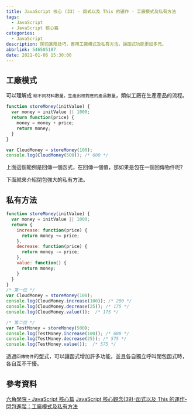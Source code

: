 ```yaml
---
title: JavaScript 核心 (33) - 函式以及 This 的運作 - 工廠模式及私有方法
tags:
  - JavaScript
  - JavaScript 核心篇
categories:
  - JavaScript
description: 閉包進階技巧，善用工廠模式及私有方法，讓函式功能更加多元。
abbrlink: 546505187
date: 2021-01-06 15:30:00
---
```

## 工廠模式

可以理解成 `給不同材料數量，生產出相對應的產品數量`，類似工廠在生產產品的流程。

``` JavaScript
function storeMoney(initValue) {
  var money = initValue || 1000;
  return function(price) {
    money = money + price;
    return money;
  }
}

var CloudMoney = storeMoney(100);
console.log(CloudMoney(500)); /* 600 */
```

上面這個範例是回傳一個函式，在回傳一個值，那如果是包在一個回傳物件呢?

下面就來介紹閉包強大的私有方法。

## 私有方法

``` JavaScript
function storeMoney(initValue) {
  var money = initValue || 1000;
  return {
    increase: function(price) {
      return money += price;
    },
    decrease: function(price) {
      return money -= price;
    },
    value: function() {
      return money;
    }
  }
}
/* 第一位 */
var CloudMoney = storeMoney(100);
console.log(CloudMoney.increase(100)); /* 200 */
console.log(CloudMoney.decrease(25)); /* 175 */ 
console.log(CloudMoney.value());  /* 175 */

/* 第二位 */
var TestMoney = storeMoney(500);
console.log(TestMoney.increase(100)); /* 600 */
console.log(TestMoney.decrease(25)); /* 575 */
console.log(TestMoney.value());  /* 575 */
```

透過`回傳物件`的型式，可以讓函式增加許多功能，並且各自獨立呼叫閉包函式時，各自互不干擾。

## 參考資料

[六角學院 - JavaScript 核心篇](https://www.hexschool.com/courses/js-core.html)
[JavaScript 核心觀念(39)-函式以及 This 的運作-閉包進階：工廠模式及私有方法](https://hsiangfeng.github.io/javascript/20201220/423870936/)
